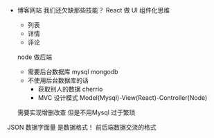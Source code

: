 - 博客网站  我们还欠缺那些技能？
    React 做 UI 组件化思维
    - 列表
    - 详情
    - 评论
   
    node 做后端 
    - 需要后台数据库 mysql  mongodb
    - 不使用后台数据库的话 
        - 获取别人的数据 cherrio
        - MVC 设计模式 Model(Mysql)-View(React)-Controller(Node)

    需要实现增删改查  但是不用Mysql 过于繁琐

JSON 数据字面量 是数据格式！ 前后端数据交流的格式